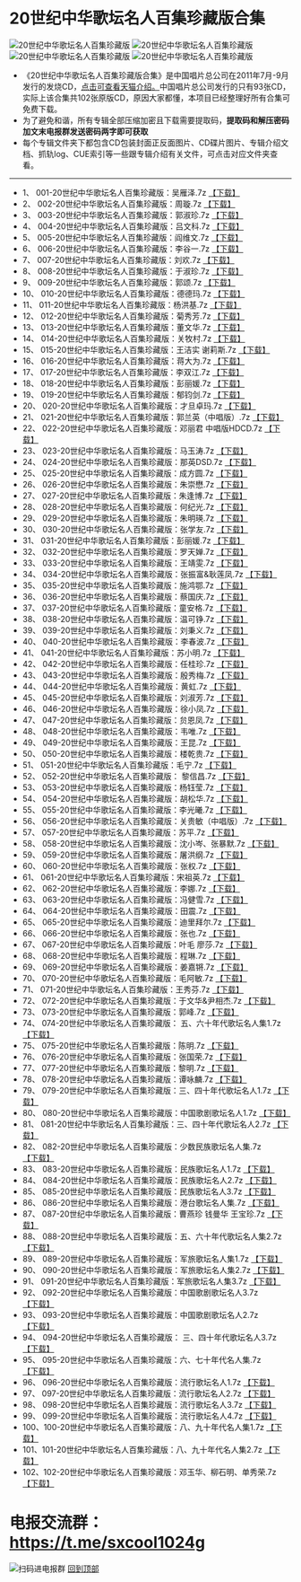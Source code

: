 # 20世纪中华歌坛名人百集珍藏版合集
![20世纪中华歌坛名人百集珍藏版](https://www.nsaimg.com/2020/04/18/f4459327e7f04.jpg "20世纪中华歌坛名人百集珍藏版")
![20世纪中华歌坛名人百集珍藏版](https://www.nsaimg.com/2020/04/18/0c213a8ef2ebc.jpg "20世纪中华歌坛名人百集珍藏版")
![20世纪中华歌坛名人百集珍藏版](https://www.nsaimg.com/2020/04/18/5556f089380d3.jpg "20世纪中华歌坛名人百集珍藏版")
![20世纪中华歌坛名人百集珍藏版](https://www.nsaimg.com/2020/04/18/2e4aa0da2f5b1.jpg "20世纪中华歌坛名人百集珍藏版")
* 《20世纪中华歌坛名人百集珍藏版合集》是中国唱片总公司在2011年7月-9月发行的发烧CD，[点击可查看天猫介绍。](https://list.tmall.com/search_product.htm?q=20%CA%C0%BC%CD%D6%D0%BB%AA%B8%E8%CC%B3%C3%FB%C8%CB%B0%D9%BC%AF%D5%E4%B2%D8%B0%E6%BA%CF%BC%AF&type=p&spm=a220o.0.a2227oh.d100&from=.detail.pc_1_searchbutton)中国唱片总公司发行的只有93张CD，实际上该合集共102张原版CD，原因大家都懂，本项目已经整理好所有合集可免费下载。
* 为了避免和谐，所有专辑全部压缩加密且下载需要提取码，**提取码和解压密码加文末电报群发送密码两字即可获取**
* 每个专辑文件夹下都包含CD包装封面正反面图片、CD碟片图片、专辑介绍文档、抓轨log、CUE索引等一些跟专辑介绍有关文件，可点击对应文件夹查看。
***
*	1、	001-20世纪中华歌坛名人百集珍藏版：吴雁泽.7z	[【下载】](https://474b.com/file/25713053-437712908)
*	2、	002-20世纪中华歌坛名人百集珍藏版：周璇.7z	[【下载】](https://474b.com/file/25713053-437713035)
*	3、	003-20世纪中华歌坛名人百集珍藏版：郭淑珍.7z	[【下载】](https://474b.com/file/25713053-437713508)
*	4、	004-20世纪中华歌坛名人百集珍藏版：吕文科.7z	[【下载】](https://474b.com/file/25713053-437713570)
*	5、	005-20世纪中华歌坛名人百集珍藏版：阎维文.7z	[【下载】](https://474b.com/file/25713053-437714686)
*	6、	006-20世纪中华歌坛名人百集珍藏版：李谷一.7z	[【下载】](https://474b.com/file/25713053-437715143)
*	7、	007-20世纪中华歌坛名人百集珍藏版：刘欢.7z	[【下载】](https://474b.com/file/25713053-437715551)
*	8、	008-20世纪中华歌坛名人百集珍藏版：于淑珍.7z	[【下载】](https://474b.com/file/25713053-437715727)
*	9、	009-20世纪中华歌坛名人百集珍藏版：郭颂.7z	[【下载】](https://474b.com/file/25713053-437715925)
*	10、	010-20世纪中华歌坛名人百集珍藏版：德德玛.7z	[【下载】](https://474b.com/file/25713053-437716250)
*	11、	011-20世纪中华歌坛名人百集珍藏版：杨洪基.7z	[【下载】](https://474b.com/file/25713053-437716722)
*	12、	012-20世纪中华歌坛名人百集珍藏版：菊秀芳.7z	[【下载】](https://474b.com/file/25713053-437716983)
*	13、	013-20世纪中华歌坛名人百集珍藏版：董文华.7z	[【下载】](https://474b.com/file/25713053-437717241)
*	14、	014-20世纪中华歌坛名人百集珍藏版：关牧村.7z	[【下载】](https://474b.com/file/25713053-437717416)
*	15、	015-20世纪中华歌坛名人百集珍藏版：王洁实 谢莉斯.7z	[【下载】](https://474b.com/file/25713053-437717626)
*	16、	016-20世纪中华歌坛名人百集珍藏版：蒋大为.7z	[【下载】](https://474b.com/file/25713053-437717888)
*	17、	017-20世纪中华歌坛名人百集珍藏版：李双江.7z	[【下载】](https://474b.com/file/25713053-437718167)
*	18、	018-20世纪中华歌坛名人百集珍藏版：彭丽媛.7z	[【下载】](https://474b.com/file/25713053-437718482)
*	19、	019-20世纪中华歌坛名人百集珍藏版：郁钧剑.7z	[【下载】](https://474b.com/file/25713053-437718919)
*	20、	020-20世纪中华歌坛名人百集珍藏版：才旦卓玛.7z	[【下载】](https://474b.com/file/25713053-437719284)
*	21、	021-20世纪中华歌坛名人百集珍藏版：郭兰英（中唱版）.7z	[【下载】](https://474b.com/file/25713053-437720388)
*	22、	022-20世纪中华歌坛名人百集珍藏版：邓丽君 中唱版HDCD.7z	[【下载】](https://474b.com/file/25713053-437720714)
*	23、	023-20世纪中华歌坛名人百集珍藏版：马玉涛.7z	[【下载】](https://474b.com/file/25713053-437721752)
*	24、	024-20世纪中华歌坛名人百集珍藏版：那英DSD.7z	[【下载】](https://474b.com/file/25713053-437722126)
*	25、	025-20世纪中华歌坛名人百集珍藏版：成方圆.7z	[【下载】](https://474b.com/file/25713053-437722456)
*	26、	026-20世纪中华歌坛名人百集珍藏版：朱崇懋.7z	[【下载】](https://474b.com/file/25713053-437722606)
*	27、	027-20世纪中华歌坛名人百集珍藏版：朱逢博.7z	[【下载】](https://474b.com/file/25713053-437722997)
*	28、	028-20世纪中华歌坛名人百集珍藏版：何纪光.7z	[【下载】](https://474b.com/file/25713053-437723203)
*	29、	029-20世纪中华歌坛名人百集珍藏版：朱明瑛.7z	[【下载】](https://474b.com/file/25713053-437723374)
*	30、	030-20世纪中华歌坛名人百集珍藏版：张学友.7z	[【下载】](https://474b.com/file/25713053-437723506)
*	31、	031-20世纪中华歌坛名人百集珍藏版：彭丽媛.7z	[【下载】](https://474b.com/file/25713053-437730081)
*	32、	032-20世纪中华歌坛名人百集珍藏版：罗天婵.7z	[【下载】](https://474b.com/file/25713053-437730169)
*	33、	033-20世纪中华歌坛名人百集珍藏版：王靖雯.7z	[【下载】](https://474b.com/file/25713053-437730335)
*	34、	034-20世纪中华歌坛名人百集珍藏版：张振富&耿莲凤.7z	[【下载】](https://474b.com/file/25713053-437730947)
*	35、	035-20世纪中华歌坛名人百集珍藏版：施鸿鄂.7z	[【下载】](https://474b.com/file/25713053-437731102)
*	36、	036-20世纪中华歌坛名人百集珍藏版：蔡国庆.7z	[【下载】](https://474b.com/file/25713053-437731237)
*	37、	037-20世纪中华歌坛名人百集珍藏版：童安格.7z	[【下载】](https://474b.com/file/25713053-437731296)
*	38、	038-20世纪中华歌坛名人百集珍藏版：温可铮.7z	[【下载】](https://474b.com/file/25713053-437731418)
*	39、	039-20世纪中华歌坛名人百集珍藏版：刘秉义.7z	[【下载】](https://474b.com/file/25713053-437731803)
*	40、	040-20世纪中华歌坛名人百集珍藏版：李春波.7z	[【下载】](https://474b.com/file/25713053-437732141)
*	41、	041-20世纪中华歌坛名人百集珍藏版：苏小明.7z	[【下载】](https://474b.com/file/25713053-437732304)
*	42、	042-20世纪中华歌坛名人百集珍藏版：任桂珍.7z	[【下载】](https://474b.com/file/25713053-437732818)
*	43、	043-20世纪中华歌坛名人百集珍藏版：殷秀梅.7z	[【下载】](https://474b.com/file/25713053-437733119)
*	44、	044-20世纪中华歌坛名人百集珍藏版：黄虹.7z	[【下载】](https://474b.com/file/25713053-437733394)
*	45、	045-20世纪中华歌坛名人百集珍藏版：刘淑芳.7z	[【下载】](https://474b.com/file/25713053-437733631)
*	46、	046-20世纪中华歌坛名人百集珍藏版：徐小凤.7z	[【下载】](https://474b.com/file/25713053-437733685)
*	47、	047-20世纪中华歌坛名人百集珍藏版：贠恩凤.7z	[【下载】](https://474b.com/file/25713053-437734141)
*	48、	048-20世纪中华歌坛名人百集珍藏版：韦唯.7z	[【下载】](https://474b.com/file/25713053-437734298)
*	49、	049-20世纪中华歌坛名人百集珍藏版：王昆.7z	[【下载】](https://474b.com/file/25713053-437734432)
*	50、	050-20世纪中华歌坛名人百集珍藏版：楼乾贵.7z	[【下载】](https://474b.com/file/25713053-437734524)
*	51、	051-20世纪中华歌坛名人百集珍藏版：毛宁.7z	[【下载】](https://474b.com/file/25713053-437734598)
*	52、	052-20世纪中华歌坛名人百集珍藏版： 黎信昌.7z	[【下载】](https://474b.com/file/25713053-437734915)
*	53、	053-20世纪中华歌坛名人百集珍藏版：杨钰莹.7z	[【下载】](https://474b.com/file/25713053-437735002)
*	54、	054-20世纪中华歌坛名人百集珍藏版：胡松华.7z	[【下载】](https://474b.com/file/25713053-437735107)
*	55、	055-20世纪中华歌坛名人百集珍藏版：李光曦.7z	[【下载】](https://474b.com/file/25713053-437735306)
*	56、	056-20世纪中华歌坛名人百集珍藏版：关贵敏（中唱版）.7z	[【下载】](https://474b.com/file/25713053-437735545)
*	57、	057-20世纪中华歌坛名人百集珍藏版：苏平.7z	[【下载】](https://474b.com/file/25713053-437735670)
*	58、	058-20世纪中华歌坛名人百集珍藏版：沈小岑、张暴默.7z	[【下载】](https://474b.com/file/25713053-437735986)
*	59、	059-20世纪中华歌坛名人百集珍藏版：屠洪纲.7z	[【下载】](https://474b.com/file/25713053-437736256)
*	60、	060-20世纪中华歌坛名人百集珍藏版：张权.7z	[【下载】](https://474b.com/file/25713053-437736478)
*	61、	061-20世纪中华歌坛名人百集珍藏版：宋祖英.7z	[【下载】](https://474b.com/file/25713053-437736784)
*	62、	062-20世纪中华歌坛名人百集珍藏版：李娜.7z	[【下载】](https://474b.com/file/25713053-437736953)
*	63、	063-20世纪中华歌坛名人百集珍藏版：冯健雪.7z	[【下载】](https://474b.com/file/25713053-437737110)
*	64、	064-20世纪中华歌坛名人百集珍藏版：田震.7z	[【下载】](https://474b.com/file/25713053-437737268)
*	65、	065-20世纪中华歌坛名人百集珍藏版：迪里拜尔.7z	[【下载】](https://474b.com/file/25713053-437737496)
*	66、	066-20世纪中华歌坛名人百集珍藏版：张也.7z	[【下载】](https://474b.com/file/25713053-437737829)
*	67、	067-20世纪中华歌坛名人百集珍藏版：叶毛 廖莎.7z	[【下载】](https://474b.com/file/25713053-437738108)
*	68、	068-20世纪中华歌坛名人百集珍藏版：程琳.7z	[【下载】](https://474b.com/file/25713053-437738999)
*	69、	069-20世纪中华歌坛名人百集珍藏版：姜嘉锵.7z	[【下载】](https://474b.com/file/25713053-437739688)
*	70、	070-20世纪中华歌坛名人百集珍藏版：毛阿敏.7z	[【下载】](https://474b.com/file/25713053-437740079)
*	71、	071-20世纪中华歌坛名人百集珍藏版：王秀芬.7z	[【下载】](https://474b.com/file/25713053-437740674)
*	72、	072-20世纪中华歌坛名人百集珍藏版：于文华&尹相杰.7z	[【下载】](https://474b.com/file/25713053-437741087)
*	73、	073-20世纪中华歌坛名人百集珍藏版：郭峰.7z	[【下载】](https://474b.com/file/25713053-437742182)
*	74、	074-20世纪中华歌坛名人百集珍藏版： 五、六十年代歌坛名人集1.7z	[【下载】](https://474b.com/file/25713053-437742533)
*	75、	075-20世纪中华歌坛名人百集珍藏版：陈明.7z	[【下载】](https://474b.com/file/25713053-437742847)
*	76、	076-20世纪中华歌坛名人百集珍藏版：张国荣.7z	[【下载】](https://474b.com/file/25713053-437742995)
*	77、	077-20世纪中华歌坛名人百集珍藏版：黎明.7z	[【下载】](https://474b.com/file/25713053-437743335)
*	78、	078-20世纪中华歌坛名人百集珍藏版：谭咏麟.7z	[【下载】](https://474b.com/file/25713053-437743536)
*	79、	079-20世纪中华歌坛名人百集珍藏版：三、四十年代歌坛名人1.7z	[【下载】](https://474b.com/file/25713053-437744215)
*	80、	080-20世纪中华歌坛名人百集珍藏版：中国歌剧歌坛名人1.7z	[【下载】](https://474b.com/file/25713053-437744936)
*	81、	081-20世纪中华歌坛名人百集珍藏版：三、四十年代歌坛名人2.7z	[【下载】](https://474b.com/file/25713053-437745231)
*	82、	082-20世纪中华歌坛名人百集珍藏版：少数民族歌坛名人集.7z	[【下载】](https://474b.com/file/25713053-437745451)
*	83、	083-20世纪中华歌坛名人百集珍藏版：民族歌坛名人1.7z	[【下载】](https://474b.com/file/25713053-437745645)
*	84、	084-20世纪中华歌坛名人百集珍藏版：民族歌坛名人2.7z	[【下载】](https://474b.com/file/25713053-437745853)
*	85、	085-20世纪中华歌坛名人百集珍藏版：民族歌坛名人3.7z	[【下载】](https://474b.com/file/25713053-437745990)
*	86、	086-20世纪中华歌坛名人百集珍藏版：港台歌坛名人集.7z	[【下载】](https://474b.com/file/25713053-437746232)
*	87、	087-20世纪中华歌坛名人百集珍藏版：曹燕珍 钱曼华 王宝珍.7z	[【下载】](https://474b.com/file/25713053-437746758)
*	88、	088-20世纪中华歌坛名人百集珍藏版：五、六十年代歌坛名人集2.7z	[【下载】](https://474b.com/file/25713053-437747340)
*	89、	089-20世纪中华歌坛名人百集珍藏版：军旅歌坛名人集1.7z	[【下载】](https://474b.com/file/25713053-437747680)
*	90、	090-20世纪中华歌坛名人百集珍藏版：军旅歌坛名人集2.7z	[【下载】](https://474b.com/file/25713053-437748204)
*	91、	091-20世纪中华歌坛名人百集珍藏版：军旅歌坛名人集3.7z	[【下载】](https://474b.com/file/25713053-437748834)
*	92、	092-20世纪中华歌坛名人百集珍藏版：中国歌剧歌坛名人3.7z	[【下载】](https://474b.com/file/25713053-437762765)
*	93、	093-20世纪中华歌坛名人百集珍藏版：中国歌剧歌坛名人2.7z	[【下载】](https://474b.com/file/25713053-437763702)
*	94、	094-20世纪中华歌坛名人百集珍藏版： 三、四十年代歌坛名人3.7z	[【下载】](https://474b.com/file/25713053-437765174)
*	95、	095-20世纪中华歌坛名人百集珍藏版：六、七十年代名人集.7z	[【下载】](https://474b.com/file/25713053-437765928)
*	96、	096-20世纪中华歌坛名人百集珍藏版：流行歌坛名人1.7z	[【下载】](https://474b.com/file/25713053-437766651)
*	97、	097-20世纪中华歌坛名人百集珍藏版：流行歌坛名人2.7z	[【下载】](https://474b.com/file/25713053-437767301)
*	98、	098-20世纪中华歌坛名人百集珍藏版：流行歌坛名人3.7z	[【下载】](https://474b.com/file/25713053-437768068)
*	99、	099-20世纪中华歌坛名人百集珍藏版：流行歌坛名人4.7z	[【下载】](https://474b.com/file/25713053-437768802)
*	100、100-20世纪中华歌坛名人百集珍藏版：八、九十年代名人集1.7z	[【下载】](https://474b.com/file/25713053-437769348)
*	101、101-20世纪中华歌坛名人百集珍藏版：八、九十年代名人集2.7z	[【下载】](https://474b.com/file/25713053-437769685)
*	102、102-20世纪中华歌坛名人百集珍藏版：邓玉华、柳石明、单秀荣.7z	[【下载】](https://474b.com/file/25713053-437770303)
# 电报交流群：https://t.me/sxcool1024g
![扫码进电报群](https://www.nsaimg.com/2020/04/17/2a6cb36afc25f.jpg "扫码进电报群")
[回到顶部](#readme)
